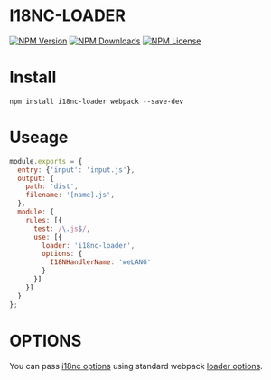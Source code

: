 I18NC-LOADER
============

[![NPM Version][npm-image]][npm-url]
[![NPM Downloads][downloads-image]][npm-url]
[![NPM License][license-image]][npm-url]

# Install

```
npm install i18nc-loader webpack --save-dev
```

# Useage

```javascript
module.exports = {
  entry: {'input': 'input.js'},
  output: {
    path: 'dist',
    filename: '[name].js',
  },
  module: {
    rules: [{
      test: /\.js$/,
      use: [{
        loader: 'i18nc-loader',
        options: {
          I18NHandlerName: 'weLANG'
        }
      }]
    }]
  }
};
```

# OPTIONS

You can pass [i18nc options](https://bacra.github.io/i18nc/?p=options)
using standard webpack [loader options](https://webpack.js.org/configuration/module/#useentry).

[npm-image]: http://img.shields.io/npm/v/i18nc-loader.svg
[downloads-image]: http://img.shields.io/npm/dm/i18nc-loader.svg
[npm-url]: https://www.npmjs.org/package/i18nc-loader
[license-image]: http://img.shields.io/npm/l/i18nc-loader.svg
